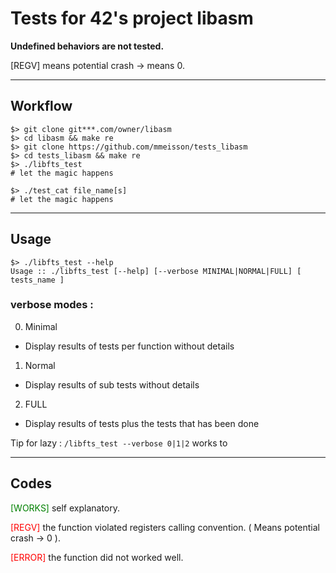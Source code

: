 
# Tests for 42's project libasm


<strong>Undefined behaviors are not tested.</strong>

[REGV] means potential crash -> means 0.

---

## Workflow

```
$> git clone git***.com/owner/libasm
$> cd libasm && make re
$> git clone https://github.com/mmeisson/tests_libasm
$> cd tests_libasm && make re
$> ./libfts_test
# let the magic happens

$> ./test_cat file_name[s]
# let the magic happens

```

---

## Usage

```
$> ./libfts_test --help
Usage :: ./libfts_test [--help] [--verbose MINIMAL|NORMAL|FULL] [ tests_name ]
```

### verbose modes :
0. Minimal
  * Display results of tests per function without details
1. Normal
  * Display results of sub tests without details
2. FULL
  * Display results of tests plus the tests that has been done

Tip for lazy  : `/libfts_test --verbose 0|1|2` works to

---

## Codes

<span style="color: green;">[WORKS]</span> self explanatory.

<span style="color: red;">[REGV]</span> the function violated registers calling convention. ( Means potential crash -> 0 ).

<span style="color: red;">[ERROR]</span> the function did not worked well.
